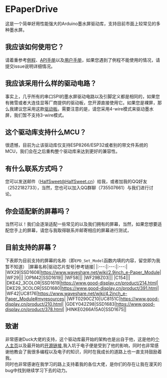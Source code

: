# EPaperDrive
这是一个简单好用性能强大的Arduino墨水屏驱动库，支持目前市面上较常见的多种墨水屏。

## 我应该如何使用它？
请着重参考[例程](https://github.com/HalfSweetStudio/EPaperDrive/tree/main/examples)、[API手册](docs/API手册.md)以及[用户手册](docs/用户手册.md)，如果您遇到了例程不能使用的情况，请提交issue说明详细情况。

## 我应该采用什么样的驱动电路？
事实上，几乎所有的串口SPI的墨水屏驱动电路以及引脚定义都是相同的，如果您有微雪或者大连佳显等厂商提供的驱动板，您开源直接使用它。如果您是裸屏，那么我建议您采用这款[驱动板](https://oshwhub.com/ludas/mo-shui-ping-qu-dong)。需要注意的是，请您采用4-wire模式来驱动墨水屏，我们暂不支持3-wire模式。

## 这个驱动库支持什么MCU？
很遗憾，目前为止该驱动库仅支持ESP8266/ESP32或者别的带文件系统的MCU，我们会在之后重构整个驱动库来达到更好的兼容性。

## 有什么联系方式吗？
您可以发送邮件（HalfSweet@HalfSweet.cn）给我，或者加我的QQ好友（2522182733），当然，您也可以加入QQ群聊（735507661）与我们进行讨论。

## 你会适配新的屏幕吗？
当然可以！我们会逐渐适配一些常见的以及我们拥有的屏幕，当然，如果您想要适配您手上的屏幕，请您与我取得联系并邮寄相应的屏幕进行测试，

## 目前支持的屏幕？
下表即为目前支持的屏幕的名称（即`EPD_Set_Model`函数内填的内容，留空即为我暂不知道）
|屏幕名称|驱动芯片型号|参考链接|
|:---:|:---:|:---:|
|WX29|SSD1608|<https://www.waveshare.net/wiki/2.9inch_e-Paper_Module>|
|WF29|||
|OPM42|SSD1619||
|WF58|||
|WF29BZ03|||
|C154|||
|DKE42_3COLOR|SSD1619|<https://www.good-display.cn/product/214.html>|
|DKE29_3COLOR|SSD1680|<https://www.good-display.cn/product/391.html>|
|WF42|UC8176|<https://www.waveshare.net/wiki/4.2inch_e-Paper_Module#myresources>|
|WFT0290CZ10|UC8151C|<https://www.good-display.cn/product/210.html>|
|GDEY042Z98|SSD1683|<https://www.good-display.cn/product/378.html>|
|HINKE0266A15A0|SSD1675||

## 致谢
非常感谢Duck大佬的支持，这个驱动库最开始的架构也是出自于他，这是他的[个人主页](https://github.com/duck531a98)以及最开始的[开源链接](https://github.com/duck531a98/esp8266-weather-station-epaper),我入坑于电子便是受到了他的影响，同时也非常感谢他教会了我很多编程以及电子的知识，同时在我成长的道路上也一直支持鼓励着我。  
同时也非常感谢在我学习的路上支持着我的各位大佬，是你们的存在让我在漫天的bug中找到继续学习下去的动力。
